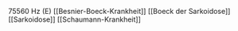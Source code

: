 75560 Hz (E)
[[Besnier-Boeck-Krankheit]]
[[Boeck der Sarkoidose]]
[[Sarkoidose]]
[[Schaumann-Krankheit]]